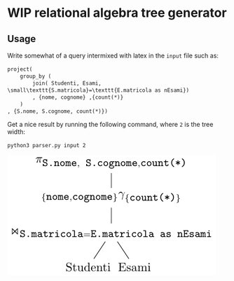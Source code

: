 # WIP relational algebra tree generator

## Usage

Write somewhat of a query intermixed with latex in the `input` file such as:

```
project(
    group_by (
        join( Studenti, Esami, \small\texttt{S.matricola}=\texttt{E.matricola as nEsami})
        , {nome, cognome} ,{count(*)}
    )
, {S.nome, S.cognome, count(*)})
```

Get a nice result by running the following command, where `2` is the tree width:

```
python3 parser.py input 2
```

![pic](https://github.com/mell-o-tron/RelationalAlgebraGenerator/blob/main/preview.png)
